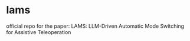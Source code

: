 # lams
official repo for the paper: LAMS: LLM-Driven Automatic Mode Switching for Assistive Teleoperation
